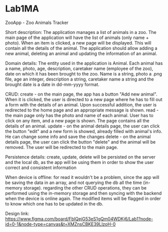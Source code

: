 # Lab1MA

ZooApp - Zoo Animals Tracker

Short description:
The application manages a list of animals in a zoo.
The main page of the application will have the list of animals (only name + photo).
When an item is clicked, a new page will be displayed. This will contain all the details of the animal.
The application should allow adding a new animal, deleting an animal and updating the information of an animal.

Domain details:
The entity used in the application is Animal.
Each animal has a name, photo, age, description, caretaker name (employee of the zoo), date on which it has been brought to the zoo.
Name is a string, photo a .png file, age an integer, description a string, caretaker name a string and the brought date is a date in dd-mm-yyyy format.

CRUD:
create - on the main page, the app has a button "Add new animal". When it is clicked, the user is directed to a new page where he has to fill out a form with the details of an animal. Upon successful addition, the user
is redirected to the home page and an appropriate message is shown.
read - the main page only has the photo and name of each animal. User has to click on any item, and a new page is shown. The page contains all the details of an animal.
update - on the animal details page, the user can click the button "edit" and a new form is showed, already filled with animal's info. He can change some info and save the changes
delete - on the animal details page, the user can click the button "delete" and the animal will be removed. The user will be redirected to the main page.

Persistence details:
create, update, delete will be persisted on the server and the local db, as the app will be using them in order to show the user correct and consistent information

When device is offline:
for read it wouldn't be a problem, since the app will be saving the data in an array, and not querying the db all the time (in-memory storage).
regarding the other CRUD operations, they can be performed using the in-memory storage and then syncing with the backend when the device is online again.
The modified items will be flagged in order to know which one has to be updated in the db.

Design link: https://www.figma.com/board/FblQejG53eS1gQm04WDKj6/Lab1?node-id=0-1&node-type=canvas&t=XMZnsCBKE39LlzoH-0
